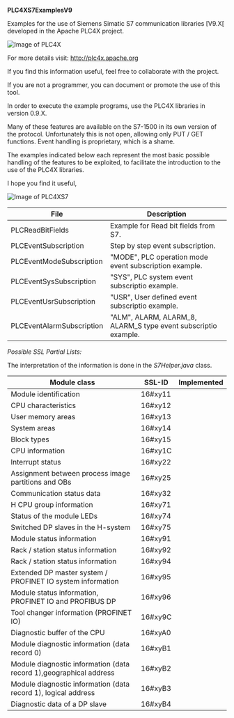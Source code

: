 **PLC4XS7ExamplesV9**

Examples for the use of Siemens Simatic S7 communication libraries [V9.X[ developed in the Apache PLC4X project.

![Image of PLC4X](https://plc4x.apache.org/images/apache_plc4x_logo.png)

For more details visit: http://plc4x.apache.org

If you find this information useful, feel free to collaborate with the project.

If you are not a programmer, you can document or promote the use of this tool.

In order to execute the example programs, use the PLC4X libraries in version 0.9.X.

Many of these features are available on the S7-1500 in its own version of the protocol. Unfortunately this is not open, allowing only PUT / GET functions. Event handling is proprietary, which is a shame.

The examples indicated below each represent the most basic possible handling of the features to be exploited, to facilitate the introduction to the use of the PLC4X libraries.

I hope you find it useful,

![Image of PLC4XS7](../assets/Finales/Medianos/s7_124x175.png?raw=true)


File | Description
------------ | -------------
PLCReadBitFields |  Example for Read bit fields from S7.
PLCEventSubscription | Step by step event subscription.
PLCEventModeSubscription | "MODE", PLC operation mode event subscription example.
PLCEventSysSubscription  | "SYS", PLC system event subscriptio example.
PLCEventUsrSubscription  | "USR", User defined event subscriptio example.
PLCEventAlarmSubscription | "ALM", ALARM, ALARM_8, ALARM_S type event subscriptio example. 




*Possible SSL Partial Lists:*

The interpretation of the information is done in the _S7Helper.java_ class.


Module class                                              |    SSL-ID    | Implemented
-----------------------------------------------------------|--------------|----
Module identification                                     |    16#xy11   | 
CPU characteristics                                       |    16#xy12   | 
User memory areas                                         |    16#xy13   | 
System areas                                              |    16#xy14   | 
Block types                                               |    16#xy15   | 
CPU information                                           |    16#xy1C   | 
Interrupt status                                          |    16#xy22   | 
Assignment between process image partitions and OBs       |    16#xy25   |
Communication status data                                 |    16#xy32   |
H CPU group information                                   |    16#xy71   |
Status of the module LEDs                                 |    16#xy74   | 
Switched DP slaves in the H-system                        |    16#xy75   |
Module status information                                 |    16#xy91   |
Rack / station status information                         |    16#xy92   |
Rack / station status information                         |    16#xy94   |
Extended DP master system / PROFINET IO system information|    16#xy95   |
Module status information, PROFINET IO and PROFIBUS DP    |    16#xy96   |
Tool changer information (PROFINET IO)                    |    16#xy9C   |
Diagnostic buffer of the CPU                              |    16#xyA0   | 
Module diagnostic information (data record 0)             |    16#xyB1   |
Module diagnostic information (data record 1),geographical address |    16#xyB2   |
Module diagnostic information (data record 1), logical address|    16#xyB3   |
Diagnostic data of a DP slave                             | 16#xyB4   |
